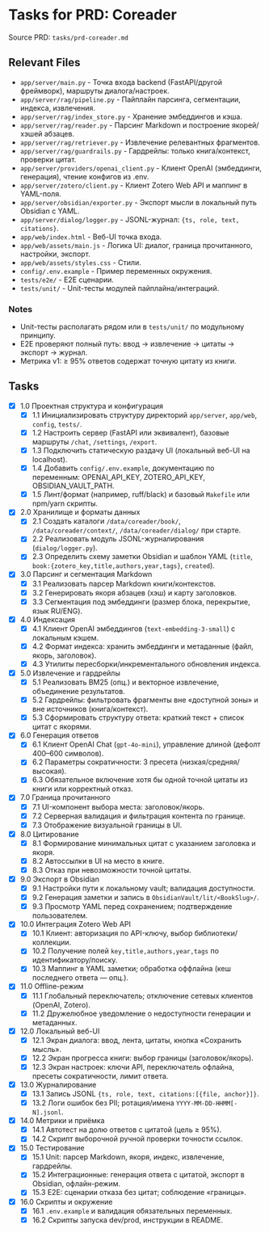 # Tasks for PRD: Coreader

Source PRD: `tasks/prd-coreader.md`

## Relevant Files

- `app/server/main.py` - Точка входа backend (FastAPI/другой фреймворк), маршруты диалога/настроек.
- `app/server/rag/pipeline.py` - Пайплайн парсинга, сегментации, индекса, извлечения.
- `app/server/rag/index_store.py` - Хранение эмбеддингов и кэша.
- `app/server/rag/reader.py` - Парсинг Markdown и построение якорей/хэшей абзацев.
- `app/server/rag/retriever.py` - Извлечение релевантных фрагментов.
- `app/server/rag/guardrails.py` - Гардрейлы: только книга/контекст, проверки цитат.
- `app/server/providers/openai_client.py` - Клиент OpenAI (эмбеддинги, генерация), чтение конфигов из .env.
- `app/server/zotero/client.py` - Клиент Zotero Web API и маппинг в YAML-поля.
- `app/server/obsidian/exporter.py` - Экспорт мысли в локальный путь Obsidian с YAML.
- `app/server/dialog/logger.py` - JSONL-журнал: `{ts, role, text, citations}`.
- `app/web/index.html` - Веб-UI точка входа.
- `app/web/assets/main.js` - Логика UI: диалог, граница прочитанного, настройки, экспорт.
- `app/web/assets/styles.css` - Стили.
- `config/.env.example` - Пример переменных окружения.
- `tests/e2e/` - E2E сценарии.
- `tests/unit/` - Unit-тесты модулей пайплайна/интеграций.

### Notes

- Unit-тесты располагать рядом или в `tests/unit/` по модульному принципу.
- E2E проверяют полный путь: ввод → извлечение → цитаты → экспорт → журнал.
- Метрика v1: ≥ 95% ответов содержат точную цитату из книги.

## Tasks

- [x] 1.0 Проектная структура и конфигурация
  - [x] 1.1 Инициализировать структуру директорий `app/server`, `app/web`, `config`, `tests/`.
  - [x] 1.2 Настроить сервер (FastAPI или эквивалент), базовые маршруты `/chat`, `/settings`, `/export`.
  - [x] 1.3 Подключить статическую раздачу UI (локальный веб-UI на localhost).
  - [x] 1.4 Добавить `config/.env.example`, документацию по переменным: OPENAI_API_KEY, ZOTERO_API_KEY, OBSIDIAN_VAULT_PATH.
  - [x] 1.5 Линт/формат (например, ruff/black) и базовый `Makefile` или npm/yarn скрипты.

- [x] 2.0 Хранилище и форматы данных
  - [x] 2.1 Создать каталоги `/data/coreader/book/`, `/data/coreader/context/`, `/data/coreader/dialog/` при старте.
  - [x] 2.2 Реализовать модуль JSONL-журналирования (`dialog/logger.py`).
  - [x] 2.3 Определить схему заметки Obsidian и шаблон YAML (`title`, `book:{zotero_key,title,authors,year,tags}`, `created`).

- [x] 3.0 Парсинг и сегментация Markdown
  - [x] 3.1 Реализовать парсер Markdown книги/контекстов.
  - [x] 3.2 Генерировать якоря абзацев (хэш) и карту заголовков.
  - [x] 3.3 Сегментация под эмбеддинги (размер блока, перекрытие, язык RU/ENG).

- [x] 4.0 Индексация
  - [x] 4.1 Клиент OpenAI эмбеддингов (`text-embedding-3-small`) с локальным кэшем.
  - [x] 4.2 Формат индекса: хранить эмбеддинги и метаданные (файл, якорь, заголовок).
  - [x] 4.3 Утилиты пересборки/инкрементального обновления индекса.

- [x] 5.0 Извлечение и гардрейлы
  - [x] 5.1 Реализовать BM25 (опц.) и векторное извлечение, объединение результатов.
  - [x] 5.2 Гардрейлы: фильтровать фрагменты вне «доступной зоны» и вне источников (книга/контекст).
  - [x] 5.3 Сформировать структуру ответа: краткий текст + список цитат с якорями.

- [x] 6.0 Генерация ответов
  - [x] 6.1 Клиент OpenAI Chat (`gpt-4o-mini`), управление длиной (дефолт 400–600 символов).
  - [x] 6.2 Параметры сократичности: 3 пресета (низкая/средняя/высокая).
  - [x] 6.3 Обязательное включение хотя бы одной точной цитаты из книги или корректный отказ.

- [x] 7.0 Граница прочитанного
  - [x] 7.1 UI-компонент выбора места: заголовок/якорь.
  - [x] 7.2 Серверная валидация и фильтрация контента по границе.
  - [x] 7.3 Отображение визуальной границы в UI.

- [x] 8.0 Цитирование
  - [x] 8.1 Формирование минимальных цитат с указанием заголовка и якоря.
  - [x] 8.2 Автоссылки в UI на место в книге.
  - [x] 8.3 Отказ при невозможности точной цитаты.

- [x] 9.0 Экспорт в Obsidian
  - [x] 9.1 Настройки пути к локальному vault; валидация доступности.
  - [x] 9.2 Генерация заметки и запись в `ObsidianVault/lit/<BookSlug>/`.
  - [x] 9.3 Просмотр YAML перед сохранением; подтверждение пользователем.

- [x] 10.0 Интеграция Zotero Web API
  - [x] 10.1 Клиент: авторизация по API-ключу, выбор библиотеки/коллекции.
  - [x] 10.2 Получение полей `key,title,authors,year,tags` по идентификатору/поиску.
  - [x] 10.3 Маппинг в YAML заметки; обработка оффлайна (кеш последнего ответа — опц.).

- [x] 11.0 Offline-режим
  - [x] 11.1 Глобальный переключатель; отключение сетевых клиентов (OpenAI, Zotero).
  - [x] 11.2 Дружелюбное уведомление о недоступности генерации и метаданных.

- [x] 12.0 Локальный веб-UI
  - [x] 12.1 Экран диалога: ввод, лента, цитаты, кнопка «Сохранить мысль».
  - [x] 12.2 Экран прогресса книги: выбор границы (заголовок/якорь).
  - [x] 12.3 Экран настроек: ключи API, переключатель офлайна, пресеты сократичности, лимит ответа.

- [x] 13.0 Журналирование
  - [x] 13.1 Запись JSONL `{ts, role, text, citations:[{file, anchor}]}`.
  - [x] 13.2 Логи ошибок без PII; ротация/имена `YYYY-MM-DD-HHMM[-N].jsonl`.

- [x] 14.0 Метрики и приёмка
  - [x] 14.1 Автотест на долю ответов с цитатой (цель ≥ 95%).
  - [x] 14.2 Скрипт выборочной ручной проверки точности ссылок.

- [x] 15.0 Тестирование
  - [x] 15.1 Unit: парсер Markdown, якоря, индекс, извлечение, гардрейлы.
  - [x] 15.2 Интеграционные: генерация ответа c цитатой, экспорт в Obsidian, офлайн-режим.
  - [x] 15.3 E2E: сценарии отказа без цитат; соблюдение «границы».

- [x] 16.0 Скрипты и окружение
  - [x] 16.1 `.env.example` и валидация обязательных переменных.
  - [x] 16.2 Скрипты запуска dev/prod, инструкции в README.
